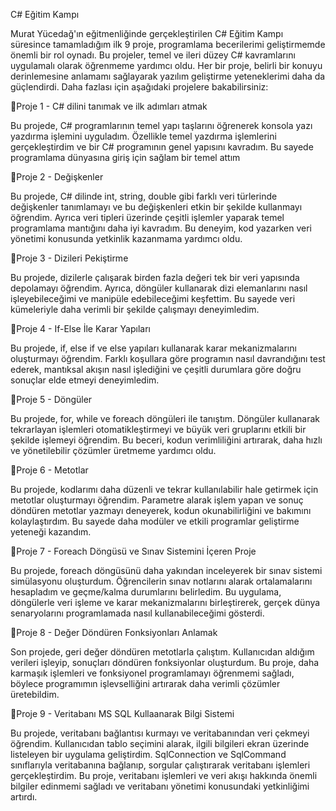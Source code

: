 
C# Eğitim Kampı

Murat Yücedağ'ın eğitmenliğinde gerçekleştirilen C# Eğitim Kampı süresince tamamladığım ilk 9 proje, programlama becerilerimi geliştirmemde önemli bir rol oynadı. Bu projeler, temel ve ileri düzey C# kavramlarını uygulamalı olarak öğrenmeme yardımcı oldu. Her bir proje, belirli bir konuyu derinlemesine anlamamı sağlayarak yazılım geliştirme yeteneklerimi daha da güçlendirdi. Daha fazlası için aşağıdaki projelere bakabilirsiniz:

📍Proje 1 - C# dilini tanımak ve ilk adımları atmak 

Bu projede, C# programlarının temel yapı taşlarını öğrenerek konsola yazı yazdırma işlemini uyguladım. Özellikle temel yazdırma işlemlerini gerçekleştirdim ve bir C# programının genel yapısını kavradım. Bu sayede programlama dünyasına giriş için sağlam bir temel attım

📍Proje 2 - Değişkenler

Bu projede, C# dilinde int, string, double gibi farklı veri türlerinde değişkenler tanımlamayı ve bu değişkenleri etkin bir şekilde kullanmayı öğrendim. Ayrıca veri tipleri üzerinde çeşitli işlemler yaparak temel programlama mantığını daha iyi kavradım. Bu deneyim, kod yazarken veri yönetimi konusunda yetkinlik kazanmama yardımcı oldu.

📍Proje 3 - Dizileri Pekiştirme 

Bu projede, dizilerle çalışarak birden fazla değeri tek bir veri yapısında depolamayı öğrendim. Ayrıca, döngüler kullanarak dizi elemanlarını nasıl işleyebileceğimi ve manipüle edebileceğimi keşfettim. Bu sayede veri kümeleriyle daha verimli bir şekilde çalışmayı deneyimledim.

📍Proje 4 - If-Else İle Karar Yapıları 

Bu projede, if, else if ve else yapıları kullanarak karar mekanizmalarını oluşturmayı öğrendim. Farklı koşullara göre programın nasıl davrandığını test ederek, mantıksal akışın nasıl işlediğini ve çeşitli durumlara göre doğru sonuçlar elde etmeyi deneyimledim.

📍Proje 5 - Döngüler 

Bu projede, for, while ve foreach döngüleri ile tanıştım. Döngüler kullanarak tekrarlayan işlemleri otomatikleştirmeyi ve büyük veri gruplarını etkili bir şekilde işlemeyi öğrendim. Bu beceri, kodun verimliliğini artırarak, daha hızlı ve yönetilebilir çözümler üretmeme yardımcı oldu.

📍Proje 6 - Metotlar 

Bu projede, kodlarımı daha düzenli ve tekrar kullanılabilir hale getirmek için metotlar oluşturmayı öğrendim. Parametre alarak işlem yapan ve sonuç döndüren metotlar yazmayı deneyerek, kodun okunabilirliğini ve bakımını kolaylaştırdım. Bu sayede daha modüler ve etkili programlar geliştirme yeteneği kazandım.

📍Proje 7 - Foreach Döngüsü ve Sınav Sistemini İçeren Proje 

Bu projede, foreach döngüsünü daha yakından inceleyerek bir sınav sistemi simülasyonu oluşturdum. Öğrencilerin sınav notlarını alarak ortalamalarını hesapladım ve geçme/kalma durumlarını belirledim. Bu uygulama, döngülerle veri işleme ve karar mekanizmalarını birleştirerek, gerçek dünya senaryolarını programlamada nasıl kullanabileceğimi gösterdi.

📍Proje 8 - Değer Döndüren Fonksiyonları Anlamak 

Son projede, geri değer döndüren metotlarla çalıştım. Kullanıcıdan aldığım verileri işleyip, sonuçları döndüren fonksiyonlar oluşturdum. Bu proje, daha karmaşık işlemleri ve fonksiyonel programlamayı öğrenmemi sağladı, böylece programımın işlevselliğini artırarak daha verimli çözümler üretebildim.

📍Proje 9 - Veritabanı MS SQL Kullaanarak Bilgi Sistemi 

Bu projede, veritabanı bağlantısı kurmayı ve veritabanından veri çekmeyi öğrendim. Kullanıcıdan tablo seçimini alarak, ilgili bilgileri ekran üzerinde listeleyen bir uygulama geliştirdim. SqlConnection ve SqlCommand sınıflarıyla veritabanına bağlanıp, sorgular çalıştırarak veritabanı işlemleri gerçekleştirdim. Bu proje, veritabanı işlemleri ve veri akışı hakkında önemli bilgiler edinmemi sağladı ve veritabanı yönetimi konusundaki yetkinliğimi artırdı.
